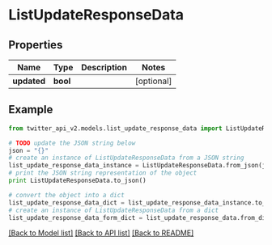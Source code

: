 # ListUpdateResponseData


## Properties
Name | Type | Description | Notes
------------ | ------------- | ------------- | -------------
**updated** | **bool** |  | [optional] 

## Example

```python
from twitter_api_v2.models.list_update_response_data import ListUpdateResponseData

# TODO update the JSON string below
json = "{}"
# create an instance of ListUpdateResponseData from a JSON string
list_update_response_data_instance = ListUpdateResponseData.from_json(json)
# print the JSON string representation of the object
print ListUpdateResponseData.to_json()

# convert the object into a dict
list_update_response_data_dict = list_update_response_data_instance.to_dict()
# create an instance of ListUpdateResponseData from a dict
list_update_response_data_form_dict = list_update_response_data.from_dict(list_update_response_data_dict)
```
[[Back to Model list]](../README.md#documentation-for-models) [[Back to API list]](../README.md#documentation-for-api-endpoints) [[Back to README]](../README.md)


